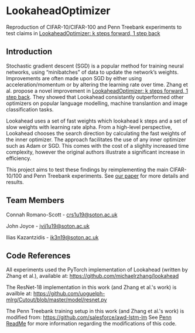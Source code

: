 # LookaheadOptimizer
Reproduction of CIFAR-10/CIFAR-100 and Penn Treebank experiments to test claims in [LookaheadOptimizer: k steps forward, 1 step back](https://arxiv.org/abs/1907.08610) 


## Introduction 
Stochastic gradient descent (SGD) is a popular method for training neural networks, using “minibatches” of data to update the network’s weights.  Improvements are often made upon SGD by either using acceleration/momentum or by altering the learning rate over time. Zhang et al. propose a novel improvement in [LookaheadOptimizer: k steps forward, 1 step back](https://arxiv.org/abs/1907.08610). They showed that Lookahead consistantly outperformed other optimizers on popular language modelling, machine translantion and image classification tasks. 

Lookahead uses a set of fast weights which lookahead k steps and a set of slow weights with learning rate alpha. From a high-level perspective, Lookahead chooses the search direction by calculating the fast weights of the inner optimizer. The approach facilitates the use of any inner optimizer such as Adam or SGD. This comes with the cost of a slighlty increased time complexity, however the original authors illustrate a significant increase in efficiency. 

This project aims to test these findings by reimplementing the main CIFAR-10/100 and Penn Treebank experiments. See [our paper](https://github.com/COMP6248-Reproducability-Challenge/LookaheadOptimizer/blob/master/Reproducibility%20Challenge%20LA%20Optimizer.pdf) for more details and results. 


## Team Members 

Connah Romano-Scott - crs1u19@soton.ac.uk

John Joyce - jvjj1u19@soton.ac.uk

Ilias Kazantzidis - ik3n19@soton.ac.uk

## Code References 

All experiments used the PyTorch implementation of Lookahead (written by Zhang et al.), available at: https://github.com/michaelrzhang/lookahead

The ResNet-18 implementation in this work (and Zhang et al.'s work) is availble at: https://github.com/uoguelph-mlrg/Cutout/blob/master/model/resnet.py

The Penn Treebank training setup in this work (and Zhang et al.'s work) is modified from: https://github.com/salesforce/awd-lstm-lm
See [Penn ReadMe](https://github.com/COMP6248-Reproducability-Challenge/LookaheadOptimizer/blob/master/PTB/README.MD) for more information regarding the modifications of this code. 
